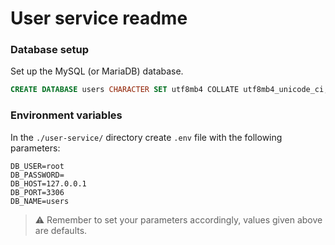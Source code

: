 # User service readme

### Database setup

Set up the MySQL (or MariaDB) database.
```sql
CREATE DATABASE users CHARACTER SET utf8mb4 COLLATE utf8mb4_unicode_ci;
```

### Environment variables

In the `./user-service/` directory create `.env` file with the following parameters:
 
```
DB_USER=root
DB_PASSWORD=
DB_HOST=127.0.0.1
DB_PORT=3306
DB_NAME=users
```
> ⚠️ Remember to set your parameters accordingly, values given above are defaults.